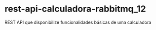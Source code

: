 # rest-api-calculadora-rabbitmq_12
REST API que disponibilize funcionalidades básicas de uma calculadora
